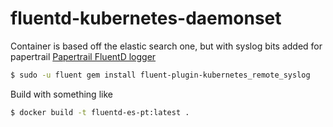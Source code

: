 # fluentd-kubernetes-daemonset
Container is based off the elastic search one, but with syslog bits added for papertrail
[Papertrail FluentD logger](https://help.papertrailapp.com/kb/configuration/configuring-centralized-logging-from-kubernetes/#fluentd)

```bash
$ sudo -u fluent gem install fluent-plugin-kubernetes_remote_syslog
```

Build with something like
```bash
$ docker build -t fluentd-es-pt:latest .
```

